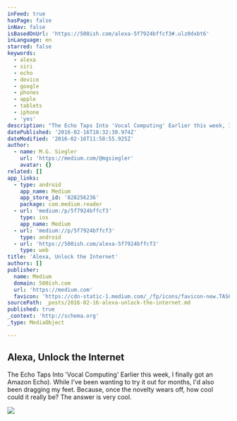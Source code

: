 ```yaml
---
inFeed: true
hasPage: false
inNav: false
isBasedOnUrl: 'https://500ish.com/alexa-5f7924bffcf3#.ulz0dxbt6'
inLanguage: en
starred: false
keywords:
  - alexa
  - siri
  - echo
  - device
  - google
  - phones
  - apple
  - tablets
  - iphone
  - 'yes'
description: "The Echo Taps Into 'Vocal Computing' Earlier this week, I finally got an Amazon Echo. While I've been wanting to try it out for months, I'd also been dragging my feet. Because, once the novelty wears off, how cool could it really be? The answer is very cool."
datePublished: '2016-02-16T18:32:30.974Z'
dateModified: '2016-02-16T11:58:55.925Z'
author:
  - name: M.G. Siegler
    url: 'https://medium.com/@mgsiegler'
    avatar: {}
related: []
app_links:
  - type: android
    app_name: Medium
    app_store_id: '828256236'
    package: com.medium.reader
  - url: 'medium:/p/5f7924bffcf3'
    type: ios
    app_name: Medium
  - url: 'medium://p/5f7924bffcf3'
    type: android
  - url: 'https://500ish.com/alexa-5f7924bffcf3'
    type: web
title: 'Alexa, Unlock the Internet'
authors: []
publisher:
  name: Medium
  domain: 500ish.com
  url: 'https://medium.com'
  favicon: 'https://cdn-static-1.medium.com/_/fp/icons/favicon-new.TAS6uQ-Y7kcKgi0xjcYHXw.ico'
sourcePath: _posts/2016-02-16-alexa-unlock-the-internet.md
published: true
_context: 'http://schema.org'
_type: MediaObject

---
```

<article style=""><h1>Alexa, Unlock the Internet</h1><p>The Echo Taps Into 'Vocal Computing' Earlier this week, I finally got an Amazon Echo). While I've been wanting to try it out for months, I'd also been dragging my feet. Because, once the novelty wears off, how cool could it really be? The answer is very cool.</p><img src="https://s3-us-west-2.amazonaws.com/the-grid-img/p/213eda6660da8f15dc65b1b6cfeb7033129e2390.jpg" /></article>